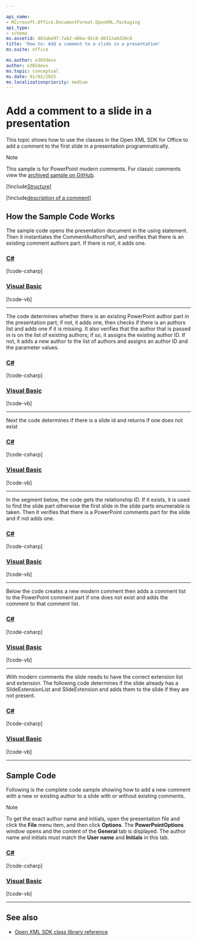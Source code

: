 ```yaml
---

api_name:
- Microsoft.Office.DocumentFormat.OpenXML.Packaging
api_type:
- schema
ms.assetid: 403abe97-7ab2-40ba-92c0-d6312a6d10c8
title: 'How to: Add a comment to a slide in a presentation'
ms.suite: office

ms.author: o365devx
author: o365devx
ms.topic: conceptual
ms.date: 01/02/2025
ms.localizationpriority: medium
---
```


# Add a comment to a slide in a presentation

This topic shows how to use the classes in the Open XML SDK for
Office to add a comment to the first slide in a presentation
programmatically.

> [!NOTE]
> This sample is for PowerPoint modern comments. For classic comments view
> the [archived sample on GitHub](https://github.com/OfficeDev/open-xml-docs/blob/7002d692ab4abc629d617ef6a0214fc2bf2910c8/docs/how-to-add-a-comment-to-a-slide-in-a-presentation.md).


[!include[Structure](../includes/presentation/structure.md)]

[!include[description of a comment](../includes/presentation/modern-comment-description.md)]

## How the Sample Code Works

The sample code opens the presentation document in the using statement. Then it instantiates the CommentAuthorsPart, and verifies that there is an existing comment authors part. If there is not, it adds one.

### [C#](#tab/cs-1)
[!code-csharp[](../../samples/presentation/add_comment/cs/Program.cs#snippet1)]

### [Visual Basic](#tab/vb-1)
[!code-vb[](../../samples/presentation/add_comment/vb/Program.vb#snippet1)]
***

The code determines whether there is an existing PowerPoint author part in the presentation part; if not, it adds one, then checks if there is an authors list 
and adds one if it is missing. It also verifies that the author that is passed in is on the list of existing authors; if so, it assigns the existing author ID. If not, it adds a new author to the list of authors and assigns an author ID and the parameter values.

### [C#](#tab/cs-2)
[!code-csharp[](../../samples/presentation/add_comment/cs/Program.cs#snippet2)]

### [Visual Basic](#tab/vb-2)
[!code-vb[](../../samples/presentation/add_comment/vb/Program.vb#snippet2)]
***

Next the code determines if there is a slide id and returns if one does not exist

### [C#](#tab/cs-3)
[!code-csharp[](../../samples/presentation/add_comment/cs/Program.cs#snippet3)]

### [Visual Basic](#tab/vb-3)
[!code-vb[](../../samples/presentation/add_comment/vb/Program.vb#snippet3)]
***

In the segment below, the code gets the relationship ID. If it exists, it is used to find the slide part
otherwise the first slide in the slide parts enumerable is taken. Then it verifies that there is 
a PowerPoint comments part for the slide and if not adds one.

### [C#](#tab/cs-4)
[!code-csharp[](../../samples/presentation/add_comment/cs/Program.cs#snippet4)]

### [Visual Basic](#tab/vb-4)
[!code-vb[](../../samples/presentation/add_comment/vb/Program.vb#snippet4)]
***

Below the code creates a new modern comment then adds a comment list to the PowerPoint comment part
if one does not exist and adds the comment to that comment list.

### [C#](#tab/cs-5)
[!code-csharp[](../../samples/presentation/add_comment/cs/Program.cs#snippet5)]

### [Visual Basic](#tab/vb-5)
[!code-vb[](../../samples/presentation/add_comment/vb/Program.vb#snippet5)]
***

With modern comments the slide needs to have the correct extension list and extension.
The following code determines if the slide already has a SlideExtensionList and
SlideExtension and adds them to the slide if they are not present.

### [C#](#tab/cs-6)
[!code-csharp[](../../samples/presentation/add_comment/cs/Program.cs#snippet6)]

### [Visual Basic](#tab/vb-6)
[!code-vb[](../../samples/presentation/add_comment/vb/Program.vb#snippet6)]
***

## Sample Code

Following is the complete code sample showing how to add a new comment with
a new or existing author to a slide with or without existing comments.

> [!NOTE]
> To get the exact author name and initials, open the presentation file and click the **File** menu item, and then click **Options**. The **PowerPointOptions** window opens and the content of the **General** tab is displayed. The author name and initials must match the **User name** and **Initials** in this tab.

### [C#](#tab/cs)
[!code-csharp[](../../samples/presentation/add_comment/cs/Program.cs#snippet0)]

### [Visual Basic](#tab/vb)
[!code-vb[](../../samples/presentation/add_comment/vb/Program.vb#snippet0)]
***

## See also


- [Open XML SDK class library reference](/office/open-xml/open-xml-sdk)

